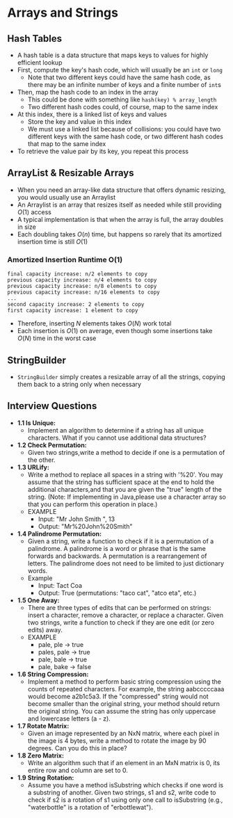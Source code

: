 # Arrays and Strings

## Hash Tables

* A hash table is a data structure that maps keys to values for highly efficient lookup
* First, compute the key's hash code, which will usually be an `int` or `long`
  * Note that two different keys could have the same hash code, as there may be an infinite number of keys and a finite number of `int`s
* Then, map the hash code to an index in the array
  * This could be done with something like `hash(key) % array_length`
  * Two different hash codes could, of course, map to the same index
* At this index, there is a linked list of keys and values
  * Store the key and value in this index
  * We must use a linked list because of collisions: you could have two different keys with the same hash code, or two different hash codes that map to the same index
* To retrieve the value pair by its key, you repeat this process

## ArrayList & Resizable Arrays

* When you need an array-like data structure that offers dynamic resizing, you would usually use an Arraylist
* An Arraylist is an array that resizes itself as needed while still providing $O(1)$ access
* A typical implementa­tion is that when the array is full, the array doubles in size
* Each doubling takes $O(n)$ time, but happens so rarely that its amortized insertion time is still $O(1)$

### Amortized Insertion Runtime O(1)

``` text
final capacity increase: n/2 elements to copy
previous capacity increase: n/4 elements to copy
previous capacity increase: n/8 elements to copy
previous capacity increase: n/16 elements to copy
...
second capacity increase: 2 elements to copy
first capacity increase: 1 element to copy
```

* Therefore, inserting $N$ elements takes $O(N)$ work total
* Each insertion is $O(1)$ on average, even though some insertions take $O(N)$ time in the worst case

## StringBuilder

* `StringBuilder` simply creates a resizable array of all the strings, copying them back to a string only when necessary

## Interview Questions

* **1.1 Is Unique:**
  * Implement an algorithm to determine if a string has all unique characters. What if you cannot use additional data structures?
* **1.2 Check Permutation:**
  * Given two strings,write a method to decide if one is a permutation of the other.
* **1.3 URLify:**
  * Write a method to replace all spaces in a string with '%20'. You may assume that the string has sufficient space at the end to hold the additional characters,and that you are given the "true" length of the string. (Note: If implementing in Java,please use a character array so that you can perform this operation in place.)
  * EXAMPLE
    * Input: "Mr John Smith ", 13
    * Output: "Mr%20John%20Smith"
* **1.4 Palindrome Permutation:**
  * Given a string, write a function to check if it is a permutation of a palindrome. A palindrome is a word or phrase that is the same forwards and backwards. A permutation is a rearrangement of letters. The palindrome does not need to be limited to just dictionary words.
  * Example
    * Input: Tact Coa
    * Output: True (permutations: "taco cat", "atco eta", etc.)
* **1.5 One Away:**
  * There are three types of edits that can be performed on strings: insert a character, remove a character, or replace a character. Given two strings, write a function to check if they are one edit (or zero edits) away.
  * EXAMPLE
    * pale, ple -> true
    * pales, pale -> true
    * pale, bale -> true
    * pale, bake -> false
* **1.6 String Compression:**
  * Implement a method to perform basic string compression using the counts of repeated characters. For example, the string aabcccccaaa would become a2b1c5a3. If the "compressed" string would not become smaller than the original string, your method should return the original string. You can assume the string has only uppercase and lowercase letters (a - z).
* **1.7 Rotate Matrix:**
  * Given an image represented by an NxN matrix, where each pixel in the image is 4 bytes, write a method to rotate the image by 90 degrees. Can you do this in place?
* **1.8 Zero Matrix:**
  * Write an algorithm such that if an element in an MxN matrix is 0, its entire row and column are set to 0.
* **1.9 String Rotation:**
  * Assume you have a method isSubstring which checks if one word is a substring of another. Given two strings, s1 and s2, write code to check if s2 is a rotation of s1 using only one call to isSubstring (e.g., "waterbottle" is a rotation of "erbottlewat").
